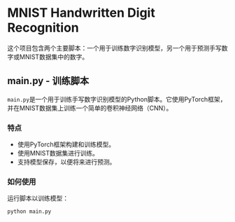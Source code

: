 # MNIST Handwritten Digit Recognition

这个项目包含两个主要脚本：一个用于训练数字识别模型，另一个用于预测手写数字或MNIST数据集中的数字。

## main.py - 训练脚本

`main.py`是一个用于训练手写数字识别模型的Python脚本。它使用PyTorch框架，并在MNIST数据集上训练一个简单的卷积神经网络（CNN）。

### 特点

- 使用PyTorch框架构建和训练模型。
- 使用MNIST数据集进行训练。
- 支持模型保存，以便将来进行预测。

### 如何使用

运行脚本以训练模型：

```bash
python main.py
